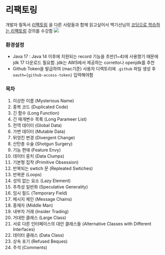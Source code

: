 # 리팩토링
개발자 필독서 [리팩토링](http://www.yes24.com/Product/Goods/89649360) 을 다른 사람들과 함께 읽고싶어서 백기선님의
[코딩으로 학습하는 리팩토링](!https://www.inflearn.com/course/%EB%A6%AC%ED%8C%A9%ED%86%A0%EB%A7%81) 강의를 수강함
![](http://image.yes24.com/goods/89649360/XL)

### 환경설정
- Java 17 : Java 14 이후에 지원되는 record 기능을 초반(1~4)에 사용했기 때문에 jdk 17 다운로드 필요함. jdk는 AWS에서 제공하는 corretto나 openjdk를 추천
- Github Token을 발급하여 (mac기준) 사용자 디렉토리에 `.github` 파일 생성 후 `oauth={github-access-token}` 입력해야함 

### 목차
1. 이상한 이름 (Mysterious Name)
2. 중복 코드 (Duplicated Code)
3. 긴 함수 (Long Function)
4. 긴 매개변수 목록 (Long Parameer List)
5. 전역 데이터 (Global Data)
6. 가변 데이터 (Mutable Data)
7. 뒤엉킨 변경 (Divergent Change)
8. 산탄총 수술 (Shotgun Surgery)
9. 기능 편애 (Feature Envy)
10. 데이터 뭉치 (Data Clumps)
11. 기본형 집착 (Primitive Obsession)
12. 반복되는 swtich 문 (Repleated Swtiches)
13. 반복문 (Loops)
14. 성의 없는 요소 (Lazy Element)
15. 추측성 일반화 (Speculative Generality)
16. 임시 필드 (Temporary Field)
17. 메시지 체인 (Message Chains)
18. 중재자 (Middle Man)
19. 내부자 거래 (Insider Trading)
20. 거대한 클래스 (Large Class)
21. 서로 다른 인터페이스의 대안 클래스들 (Alternative Classes with Different Interfaces)
22. 데이터 클래스 (Data Class)
23. 상속 포기 (Refused Beques)
24. 주석 (Comments)
